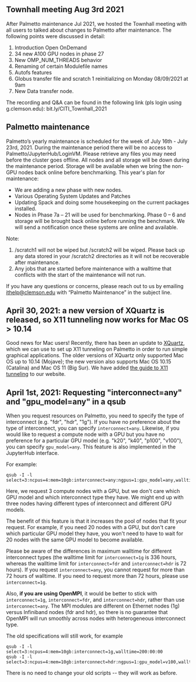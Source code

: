 ## Townhall meeting Aug 3rd 2021
After Palmetto maintenance Jul 2021, we hosted the Townhall meeting with all users to talked about changes to Palmetto after maintenance.
The following points were discussed in detail:

1. Introduction Open OnDemand
2. 34 new A100 GPU nodes in phase 27
3. New OMP_NUM_THREADS behavior
4. Renaming of certain Modulefile names
5. Autofs features 
6. Globus transfer file and scratch 1 reinitializing on Monday 08/09/2021 at 9am
7. New Data transfer node. 

The recording and Q&A can be found in the following link (pls login using g.clemson.edu): 
bit.ly/CITI_Townhall_2021

## Palmetto maintenance
Palmetto’s yearly maintenance is scheduled for the week of July 16th - July 23rd, 2021. During the maintenance period there will be no access to Palmetto/JupyterHub/LoginVM. Please retrieve any files you may need before the cluster goes offline.
All nodes and all storage will be down during the maintenance period. Storage will be available when we bring the non-GPU nodes back online before benchmarking.
This year's plan for maintenance:

- We are adding a new phase with new nodes.
- Various Operating System Updates and Patches
- Updating Spack and doing some housekeeping on the current packages installed.
- Nodes in Phase 7a – 21 will be used for benchmarking. Phase 0 – 6 and storage will be brought back online before running the benchmark. We will send a notification once these systems are online and available.

Note:
1)	/scratch1 will not be wiped but /scratch2 will be wiped. Please back up any data stored in your /scratch2 directories as it will not be recoverable after maintenance.
2)	Any jobs that are started before maintenance with a walltime that conflicts with the start of the maintenance will not run.

If you have any questions or concerns, please reach out to us by emailing ithelp@clemson.edu with “Palmetto Maintenance” in the subject line.


## April 30, 2021: a new version of XQuartz is released, so X11 tunneling now works for Mac OS > 10.14

Good news for Mac users! Recently, there has been an update to [XQuartz](https://www.xquartz.org/), which we can use to set up X11 tunneling on Palmetto in order to run simple graphical applications. The older versions of XQuartz only supported Mac OS up to 10.14 (Mojave); the new version also supports Mac OS 10.15 (Catalina) and Mac OS 11 (Big Sur). We have added [the guide to X11 tunneling](https://www.palmetto.clemson.edu/palmetto/basic/x11_tunneling/) to our website. 


## April 1st, 2021: Requesting "interconnect=any" and "gpu_model=any" in a qsub

When you request resources on Palmetto, you need to specify the type of interconnect (e.g. "fdr", "hdr", "1g"). If you have no preference about the type of interconnect, you can specify `interconnect=any`. Likewise, if you would like to request a compute node with a GPU but you have no preference for a particular GPU model (e.g. "k20", "k40", "p100", "v100"), you can specify `gpu_model=any`. This feature is also implemented in the JupyterHub interface.

For example:

~~~
qsub -I -l select=3:ncpus=4:mem=10gb:interconnect=any:ngpus=1:gpu_model=any,walltime=1:00:00
~~~

Here, we request 3 compute nodes with a GPU, but we don't care which GPU model and which interconnect type they have. We might end up with three nodes having different types of interconnect and different GPU models.

The benefit of this feature is that it increases the pool of nodes that fit your request. For example, if you need 20 nodes with a GPU, but don't care which particular GPU model they have, you won't need to have to wait for 20 nodes with the same GPU model to become available.

Please be aware of the differences in maximum walltime for different interconnect types (the walltime limit for `interconnect=1g` is 336 hours, whereas the walltime limit for `interconnect=fdr` and `interconnect=hdr` is 72 hours). If you request `interconnect=any`, you cannot request for more than 72 hours of walltime. If you need to request more than 72 hours, please use `interconnect=1g`.

Also, **if you are using OpenMPI**, it would be better to stick with `interconnect=1g`, `interconnect=fdr`, and `interconnect=hdr`, rather than use `interconnect=any`. The MPI modules are different on Ethernet nodes (1g) versus Infiniband nodes (fdr and hdr), so there is no guarantee that OpenMPI will run smoothly across nodes with heterogeneous interconnect type.

The old specifications will still work, for example
~~~
qsub -I -l select=3:ncpus=4:mem=10gb:interconnect=1g,walltime=200:00:00
qsub -I -l select=3:ncpus=4:mem=10gb:interconnect=hdr:ngpus=1:gpu_model=v100,walltime=1:00:00
~~~
There is no need to change your old scripts -- they will work as before.

